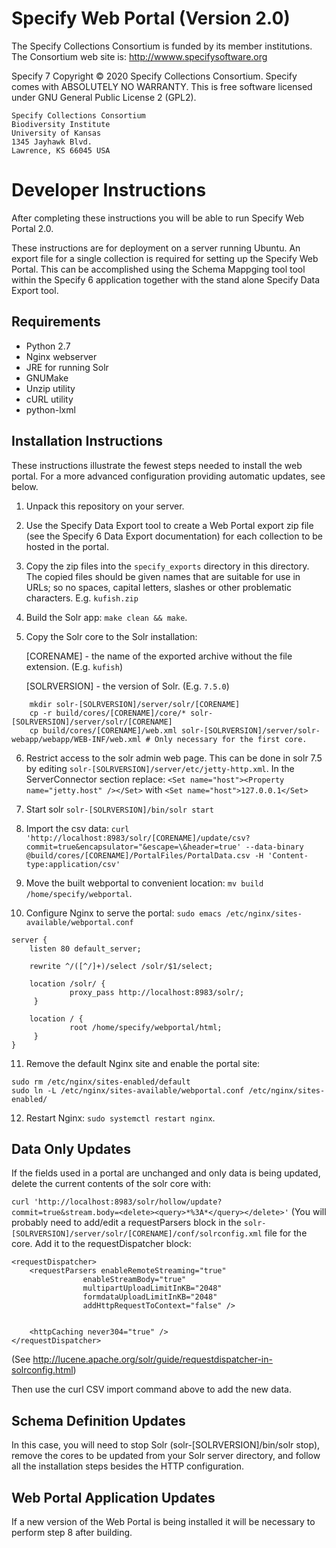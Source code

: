 Specify Web Portal (Version 2.0)
================================

  The Specify Collections Consortium is funded by
  its member institutions. The Consortium web site is: http://wwww.specifysoftware.org
    
  Specify 7 Copyright © 2020 Specify Collections Consortium. Specify comes with ABSOLUTELY NO WARRANTY.  This is
  free software licensed under GNU General Public License 2
  (GPL2).

    Specify Collections Consortium
    Biodiversity Institute
    University of Kansas
    1345 Jayhawk Blvd.
    Lawrence, KS 66045 USA

Developer Instructions
========================

After completing these instructions you will be able to run Specify Web Portal 2.0.

These instructions are for deployment on a server running Ubuntu. An export file for a single collection is required for setting up the Specify Web Portal. This can be accomplished using the Schema Mappging tool tool within the Specify 6 application together with the stand alone Specify Data Export tool. 


Requirements
------------

* Python 2.7
* Nginx webserver
* JRE for running Solr
* GNUMake
* Unzip utility
* cURL utility
* python-lxml


Installation Instructions
-------------------------

These instructions illustrate the fewest steps needed to install the
web portal. For a more advanced configuration providing automatic
updates, see below.

1. Unpack this repository on your server.
2. Use the Specify Data Export tool to create a Web Portal export zip
   file (see the Specify 6 Data Export documentation) for each collection
   to be hosted in the portal.
3. Copy the zip files into the `specify_exports` directory in this
   directory. The copied files should be given names that are
   suitable for use in URLs; so no spaces, capital letters, slashes or
   other problematic characters. E.g. `kufish.zip`
4. Build the Solr app: `make clean && make`.
5. Copy the Solr core to the Solr installation:

   [CORENAME] - the name of the exported archive without the file extension. (E.g. `kufish`)

   [SOLRVERSION] - the version of Solr. (E.g. `7.5.0`)

```
    mkdir solr-[SOLRVERSION]/server/solr/[CORENAME]
    cp -r build/cores/[CORENAME]/core/* solr-[SOLRVERSION]/server/solr/[CORENAME]
    cp build/cores/[CORENAME]/web.xml solr-[SOLRVERSION]/server/solr-webapp/webapp/WEB-INF/web.xml # Only necessary for the first core.
```
6. Restrict access to the solr admin web page. This can be done in solr 7.5 by editing `solr-[SOLRVERSION]/server/etc/jetty-http.xml`. In the ServerConnector section replace: `<Set name="host"><Property name="jetty.host" /></Set>` with `<Set name="host">127.0.0.1</Set>`
7. Start solr
   `solr-[SOLRVERSION]/bin/solr start`
8. Import the csv data:
`curl 'http://localhost:8983/solr/[CORENAME]/update/csv?commit=true&encapsulator="&escape=\&header=true' --data-binary @build/cores/[CORENAME]/PortalFiles/PortalData.csv -H 'Content-type:application/csv'`



9. Move the built webportal to convenient location: `mv build /home/specify/webportal`.
10. Configure Nginx to serve the portal: `sudo emacs /etc/nginx/sites-available/webportal.conf`
   ```
   server {
       listen 80 default_server;

       rewrite ^/([^/]+)/select /solr/$1/select;

       location /solr/ {
                proxy_pass http://localhost:8983/solr/;
        }

       location / {
                root /home/specify/webportal/html;
        }
   }
   ```
11. Remove the default Nginx site and enable the portal site:
   ```
   sudo rm /etc/nginx/sites-enabled/default
   sudo ln -L /etc/nginx/sites-available/webportal.conf /etc/nginx/sites-enabled/
   ```
12. Restart Nginx: `sudo systemctl restart nginx`.


Data Only Updates
-----------------

If the fields used in a portal are unchanged and only data is being updated, delete the current contents of the solr core with:

`curl 'http://localhost:8983/solr/hollow/update?commit=true&stream.body=<delete><query>*%3A*</query></delete>'`
(You will probably need to add/edit a requestParsers block in the `solr-[SOLRVERSION]/server/solr/[CORENAME]/conf/solrconfig.xml` file for the core. Add it to the requestDispatcher block:
```
<requestDispatcher>
    <requestParsers enableRemoteStreaming="true"
                enableStreamBody="true"
                multipartUploadLimitInKB="2048"
                formdataUploadLimitInKB="2048"
                addHttpRequestToContext="false" />


    <httpCaching never304="true" />
</requestDispatcher>
```
(See http://lucene.apache.org/solr/guide/requestdispatcher-in-solrconfig.html)

Then use the curl CSV import command above to add the new data.


Schema Definition Updates
-------------------------

In this case, you will need to stop Solr (solr-[SOLRVERSION]/bin/solr stop), remove the cores to be updated from your Solr server directory, and follow all the installation steps besides the HTTP configuration.


Web Portal Application Updates
------------------------------

If a new version of the Web Portal is being installed it will be necessary to perform step 8 after building.
